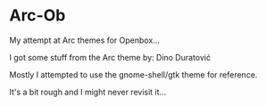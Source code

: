 # Arc-Ob
My attempt at Arc themes for Openbox...

I got some stuff from the Arc theme by: Dino Duratović <dinomol at mail dot com> 

Mostly I attempted to use the gnome-shell/gtk theme for reference. 

It's a bit rough and I might never revisit it...
